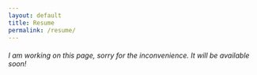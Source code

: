 ```yaml
---
layout: default
title: Resume
permalink: /resume/
---
```


<h6>I am working on this page, sorry for the inconvenience. It will be available soon!</h6>